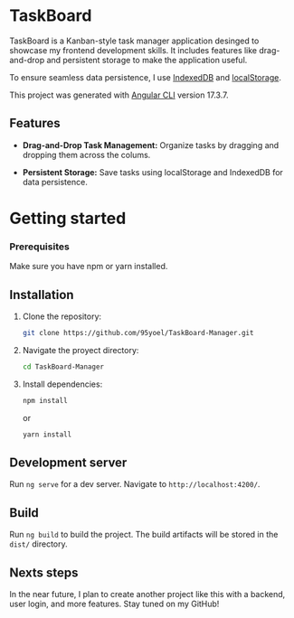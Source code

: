 # TaskBoard

TaskBoard is a Kanban-style task manager application desinged to showcase my frontend development skills. It includes features like drag-and-drop and persistent storage to make the application useful.

To ensure seamless data persistence, I use <a href="https://developer.mozilla.org/en-US/docs/Web/API/IndexedDB_API" target="_blank">IndexedDB</a> and <a href="https://developer.mozilla.org/en-US/docs/Web/API/Window/localStorage" target="_blank">localStorage</a>.


This project was generated with [Angular CLI](https://github.com/angular/angular-cli) version 17.3.7.

## Features

- **Drag-and-Drop Task Management:** Organize tasks by dragging and dropping them across the colums.

- **Persistent Storage:** Save tasks using localStorage and IndexedDB for data persistence.


# Getting started

### Prerequisites

Make sure you have npm or yarn installed.

## Installation 

1. Clone the repository:
   ```bash
   git clone https://github.com/95yoel/TaskBoard-Manager.git
   ```
2. Navigate the proyect directory:
    ```bash
   cd TaskBoard-Manager
   ```
3. Install dependencies:
    ```bash
   npm install
   ```
   or

   ```bash
   yarn install
   ```

## Development server 

Run `ng serve` for a dev server. Navigate to `http://localhost:4200/`.

## Build

Run `ng build` to build the project. The build artifacts will be stored in the `dist/` directory.

## Nexts steps

In the near future, I plan to create another project like this with a backend, user login, and more features. Stay tuned on my GitHub!
